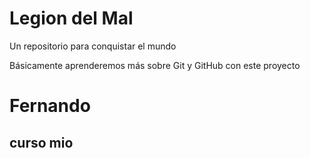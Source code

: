 # Legion del Mal
Un repositorio para conquistar el mundo

Básicamente aprenderemos más sobre Git y GitHub con este proyecto


# Fernando


## curso mio
